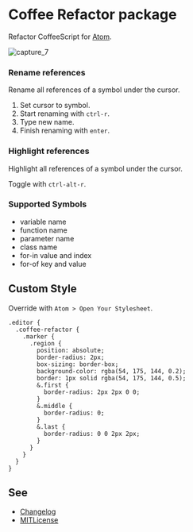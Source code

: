 # Coffee Refactor package

Refactor CoffeeScript for [Atom](https://atom.io/).

![capture_7](https://cloud.githubusercontent.com/assets/514164/2807941/853dbfc4-cd01-11e3-937f-04c8b9c5405e.gif)

### Rename references

Rename all references of a symbol under the cursor.

1. Set cursor to symbol.
2. Start renaming with `ctrl-r`.
3. Type new name.
4. Finish renaming with `enter`.

### Highlight references

Highlight all references of a symbol under the cursor.

Toggle with `ctrl-alt-r`.

### Supported Symbols

* variable name
* function name
* parameter name
* class name
* for-in value and index
* for-of key and value

## Custom Style

Override with `Atom > Open Your Stylesheet`.

```less
.editor {
  .coffee-refactor {
    .marker {
      .region {
        position: absolute;
        border-radius: 2px;
        box-sizing: border-box;
        background-color: rgba(54, 175, 144, 0.2);
        border: 1px solid rgba(54, 175, 144, 0.5);
        &.first {
          border-radius: 2px 2px 0 0;
        }
        &.middle {
          border-radius: 0;
        }
        &.last {
          border-radius: 0 0 2px 2px;
        }
      }
    }
  }
}
```

## See

* [Changelog](CHANGELOG.md)
* [MITLicense](LICENSE.md)
